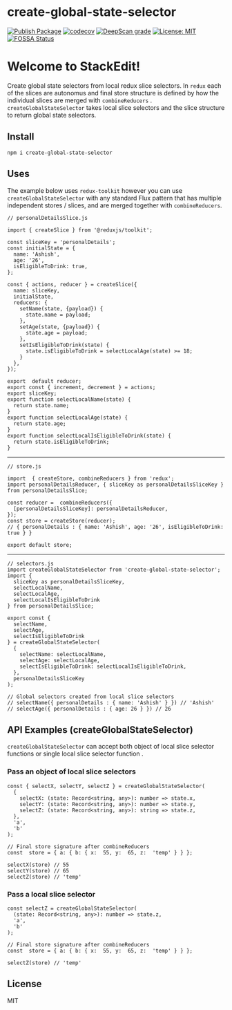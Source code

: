 # create-global-state-selector

[![Publish Package](https://github.com/ashish-r/create-global-state-selector/actions/workflows/release-package.yml/badge.svg?branch=1.0.8)](https://github.com/ashish-r/create-global-state-selector/actions/workflows/release-package.yml)
[![codecov](https://codecov.io/gh/ashish-r/create-global-state-selector/branch/main/graph/badge.svg?token=P2QGFKODY7)](https://codecov.io/gh/ashish-r/create-global-state-selector)
[![DeepScan grade](https://deepscan.io/api/teams/10012/projects/17109/branches/380047/badge/grade.svg)](https://deepscan.io/dashboard#view=project&tid=10012&pid=17109&bid=380047)
[![License: MIT](https://img.shields.io/badge/License-MIT-yellow.svg)](https://github.com/ashish-r/create-global-state-selector/blob/master/LICENSE)
[![FOSSA Status](https://app.fossa.com/api/projects/git%2Bgithub.com%2Fashish-r%2Fcreate-global-state-selector.svg?type=shield)](https://app.fossa.com/projects/git%2Bgithub.com%2Fashish-r%2Fcreate-global-state-selector?ref=badge_shield)

# Welcome to StackEdit!
Create global state selectors from local redux slice selectors.
In `redux` each of the slices are autonomus and final store structure is defined by how the individual slices are merged with `combineReducers` .  `createGlobalStateSelector` takes local slice selectors and the slice structure to return global state selectors.

## Install

    npm i create-global-state-selector

## Uses
The example below uses `redux-toolkit` however you can use `createGlobalStateSelector` with any standard Flux pattern that has multiple independent stores / slices, and are merged together with `combineReducers`.
    
    // personalDetailsSlice.js
    
    import { createSlice } from '@reduxjs/toolkit';
    
    const sliceKey = 'personalDetails';
    const initialState = {
      name: 'Ashish',
      age: '26',
      isEligibleToDrink: true,
    };

    const { actions, reducer } = createSlice({
      name: sliceKey,
      initialState,
      reducers: {
        setName(state, {payload}) {
          state.name = payload;
        },
        setAge(state, {payload}) {
          state.age = payload;
        },
        setIsEligibleToDrink(state) {
          state.isEligibleToDrink = selectLocalAge(state) >= 18;
        }
      },
    });
    
    export  default reducer;
    export const { increment, decrement } = actions;
    export sliceKey;
    export function selectLocalName(state) {
      return state.name;
    } 
    export function selectLocalAge(state) {
      return state.age;
    } 
    export function selectLocalIsEligibleToDrink(state) {
      return state.isEligibleToDrink;
    } 
    
---  
    // store.js
    
    import  { createStore, combineReducers } from 'redux';
    import personalDetailsReducer, { sliceKey as personalDetailsSliceKey } from personalDetailsSlice;
    
    const reducer =  combineReducers({
      [personalDetailsSliceKey]: personalDetailsReducer,
    });
    const store = createStore(reducer); 
    // { personalDetails : { name: 'Ashish', age: '26', isEligibleToDrink: true } }
    
    export default store;

---  
    // selectors.js
    import createGlobalStateSelector from 'create-global-state-selector';
    import { 
      sliceKey as personalDetailsSliceKey, 
      selectLocalName,
      selectLocalAge,
      selectLocalIsEligibleToDrink
    } from personalDetailsSlice;
     
    export const { 
      selectName,
      selectAge,
      selectIsEligibleToDrink
    } = createGlobalStateSelector(
      {
        selectName: selectLocalName,
        selectAge: selectLocalAge,
        selectIsEligibleToDrink: selectLocalIsEligibleToDrink,
      }, 
      personalDetailsSliceKey
    );
    
    // Global selectors created from local slice selectors
    // selectName({ personalDetails : { name: 'Ashish' } }) // 'Ashish'
    // selectAge({ personalDetails : { age: 26 } }) // 26
    
    

 


## API Examples (createGlobalStateSelector)
`createGlobalStateSelector` can accept both object of local slice selector functions or single local slice selector function .

### Pass an object of local slice selectors

    const { selectX, selectY, selectZ } = createGlobalStateSelector(
      {
        selectX: (state: Record<string, any>): number => state.x,
        selectY: (state: Record<string, any>): number => state.y,
        selectZ: (state: Record<string, any>): string => state.z,
      },
      'a',
      'b'
    );

    // Final store signature after combineReducers
    const  store = { a: { b: { x:  55, y:  65, z:  'temp' } } };
    
    selectX(store) // 55
    selectY(store) // 65
    selectZ(store) // 'temp'

### Pass a local slice selector

    const selectZ = createGlobalStateSelector(
      (state: Record<string, any>): number => state.z,
      'a',
      'b'
    );

    // Final store signature after combineReducers
    const  store = { a: { b: { x:  55, y:  65, z:  'temp' } } };
    
    selectZ(store) // 'temp'

## License

MIT
